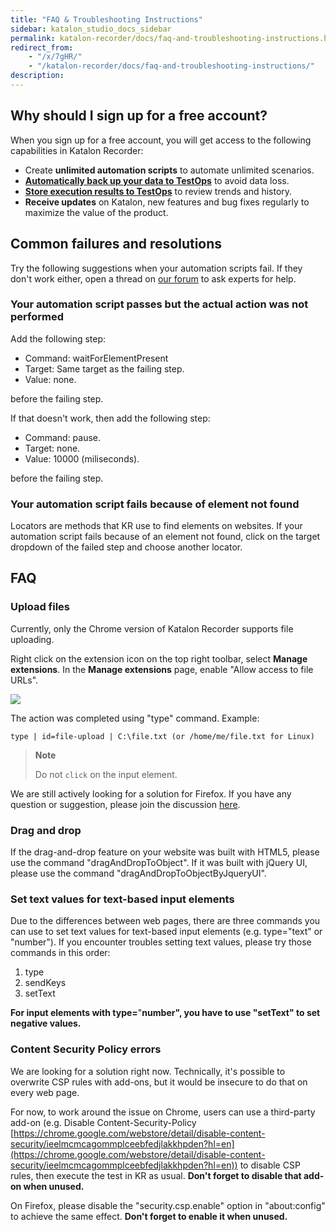 ```yaml
---
title: "FAQ & Troubleshooting Instructions"
sidebar: katalon_studio_docs_sidebar
permalink: katalon-recorder/docs/faq-and-troubleshooting-instructions.html
redirect_from:
    - "/x/7gHR/"
    - "/katalon-recorder/docs/faq-and-troubleshooting-instructions/"
description:
---
```


## Why should I sign up for a free account?
When you sign up for a free account, you will get access to the following capabilities in Katalon Recorder:
- Create **unlimited automation scripts** to automate unlimited scenarios.
- **[Automatically back up your data to TestOps](https://docs.katalon.com/katalon-recorder/docs/auto-backup.html)**  to avoid data loss.
- **[Store execution results to TestOps](https://docs.katalon.com/katalon-recorder/docs/monitor-scenario-executions.html#upload-and-view-past-executions-via-testops)**  to review trends and history.
- **Receive updates** on Katalon, new features and bug fixes regularly to maximize the value of the product.


## Common failures and resolutions
Try the following suggestions when your automation scripts fail. If they don't work either, open a thread on [our forum](https://forum.katalon.com/c/katalon-recorder/17) to ask experts for help.

### Your automation script passes but the actual action was not performed

Add the following step:
- Command: waitForElementPresent
- Target: Same target as the failing step.
- Value: none.

before the failing step.

If that doesn't work, then add the following step:
- Command: pause.
- Target: none.
- Value: 10000 (miliseconds).

before the failing step.

### Your automation script fails because of element not found
Locators are methods that KR use to find elements on websites. If your automation script fails because of an element not found, click on the target dropdown of the failed step and choose another locator.

## FAQ

### Upload files

Currently, only the Chrome version of Katalon Recorder supports file uploading.

Right click on the extension icon on the top right toolbar, select **Manage extensions**. In the **Manage extensions** page, enable "Allow access to file URLs".

![](https://raw.githubusercontent.com/katalon-studio/docs-images/master/katalon-recorder/docs/katalon-recorder-allow-access-to-file-urls.png)

The action was completed using "type" command. Example:

```
type | id=file-upload | C:\file.txt (or /home/me/file.txt for Linux)
```

> **Note**
>
> Do not `click` on the input element.

We are still actively looking for a solution for Firefox. If you have any question or suggestion, please join the discussion [here](https://forum.katalon.com/discussion/4833/katalon-automation-recorder-how-to-do-a-file-upload-htmlinputelement).

### Drag and drop

If the drag-and-drop feature on your website was built with HTML5, please use the command "dragAndDropToObject". If it was built with jQuery UI, please use the command "dragAndDropToObjectByJqueryUI".

### Set text values for text-based input elements

Due to the differences between web pages, there are three commands you can use to set text values for text-based input elements (e.g. type="text" or "number"). If you encounter troubles setting text values, please try those commands in this order:

1.  type
2.  sendKeys
3.  setText

**For input elements with type=**"**number", you have to use "setText" to set negative values.**

### Content Security Policy errors

We are looking for a solution right now. Technically, it's possible to overwrite CSP rules with add-ons, but it would be insecure to do that on every web page.

For now, to work around the issue on Chrome, users can use a third-party add-on (e.g. Disable Content-Security-Policy [https://chrome.google.com/webstore/detail/disable-content-security/ieelmcmcagommplceebfedjlakkhpden?hl=en](https://chrome.google.com/webstore/detail/disable-content-security/ieelmcmcagommplceebfedjlakkhpden?hl=en)) to disable CSP rules, then execute the test in KR as usual. **Don't forget to disable that add-on when unused.**

On Firefox, please disable the "security.csp.enable" option in "about:config" to achieve the same effect. **Don't forget to enable it when unused.**
